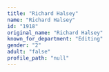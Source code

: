 ```yaml
---
title: "Richard Halsey"
name: "Richard Halsey"
id: "1918"
original_name: "Richard Halsey"
known_for_department: "Editing"
gender: "2"
adult: "false"
profile_path: "null"
---
```


